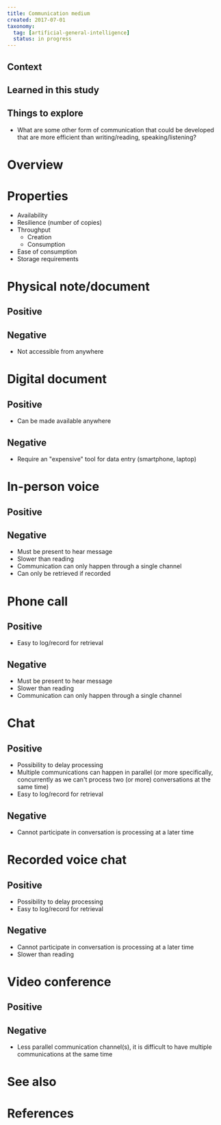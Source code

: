 ```yaml
---
title: Communication medium
created: 2017-07-01
taxonomy:
  tag: [artificial-general-intelligence]
  status: in progress
---
```


## Context

## Learned in this study

## Things to explore
* What are some other form of communication that could be developed that are more efficient than writing/reading, speaking/listening?

# Overview

# Properties
* Availability
* Resilience (number of copies)
* Throughput
	* Creation
	* Consumption
* Ease of consumption
* Storage requirements

# Physical note/document
## Positive

## Negative
* Not accessible from anywhere

# Digital document
## Positive
* Can be made available anywhere

## Negative
* Require an "expensive" tool for data entry (smartphone, laptop)

# In-person voice
## Positive

## Negative
* Must be present to hear message
* Slower than reading
* Communication can only happen through a single channel
* Can only be retrieved if recorded

# Phone call
## Positive
* Easy to log/record for retrieval

## Negative
* Must be present to hear message
* Slower than reading
* Communication can only happen through a single channel

# Chat
## Positive
* Possibility to delay processing
* Multiple communications can happen in parallel (or more specifically, concurrently as we can't process two (or more) conversations at the same time)
* Easy to log/record for retrieval

## Negative
* Cannot participate in conversation is processing at a later time

# Recorded voice chat
## Positive
* Possibility to delay processing
* Easy to log/record for retrieval

## Negative
* Cannot participate in conversation is processing at a later time
* Slower than reading

# Video conference
## Positive

## Negative
* Less parallel communication channel(s), it is difficult to have multiple communications at the same time

# See also

# References
